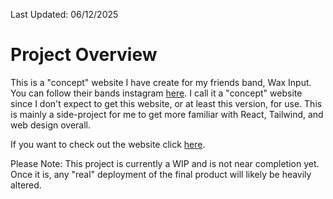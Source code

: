 Last Updated: 06/12/2025    
# Project Overview    
This is a "concept" website I have create for my friends band, Wax Input. You can follow their bands instagram [here](https://www.instagram.com/wax.input/?hl=en). I call it a "concept" website since I don't expect to get this website, or at least this version, for use. This is mainly a side-project for me to get more familiar with React, Tailwind, and web design overall.

If you want to check out the website click <a href="https://kylealme.github.io/wax-input-website/" target="_blank">here</a>.   

Please Note: This project is currently a WIP and is not near completion yet. Once it is, any "real" deployment of the final product will likely be heavily altered.